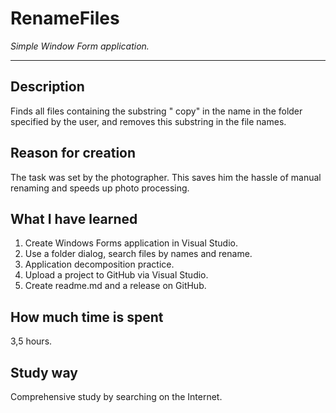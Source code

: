 # RenameFiles
*Simple Window Form application.*

---

## Description

Finds all files containing the substring " copy" in the name in the folder specified by the user, and removes this substring in the file names.

## Reason for creation

The task was set by the photographer. This saves him the hassle of manual renaming and speeds up photo processing.

## What I have learned

1. Create Windows Forms application in Visual Studio.
2. Use a folder dialog, search files by names and rename.
4. Application decomposition practice.
5. Upload a project to GitHub via Visual Studio.
6. Create readme.md and a release on GitHub.


## How much time is spent

3,5 hours.

## Study way

Comprehensive study by searching on the Internet.
